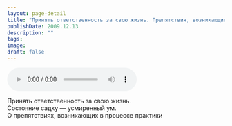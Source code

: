 ```yaml
---
layout: page-detail
title: "Принять ответственность за свою жизнь. Препятствия, возникающие во время практики"
publishDate: 2009.12.13
description: ""
tags:
image:
draft: false
---
```


<audio title="2009.12.13 - Принять ответственность за свою жизнь. Препятствия, возникающие во время практики.mp3" src="https://filer-api.advayta.org/v1.0/public/files/73168" controls=""></audio>

 Принять ответственность за свою жизнь.  
 Состояние садху — усмиренный ум.  
 О препятствиях, возникающих в процессе практики   

  

